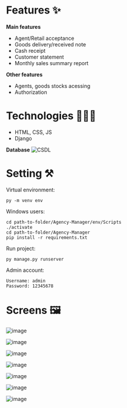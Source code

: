 # Features ✨
**Main features**
- Agent/Retail acceptance
- Goods delivery/received note
- Cash receipt
- Customer statement
- Monthly sales summary report

**Other features**
- Agents, goods stocks acessing
- Authorization

# Technologies 👨🏻‍💻

- HTML, CSS, JS
- Django

**Database**
![CSDL](https://github.com/ThanhLamUit/Milk-store-manager/assets/87577313/f7946ab7-c296-4104-888c-ceff040ec5e9)
# Setting ⚒️

Virtual environment:

```
py -m venv env
```


Windows users: 

```
cd path-to-folder/Agency-Manager/env/Scripts
./activate
cd path-to-folder/Agency-Manager
pip install -r requirements.txt
```

Run project:

```
py manage.py runserver
```

Admin account:

```
Username: admin
Password: 12345678
```

# Screens 🖼️
![image](https://user-images.githubusercontent.com/67829285/209283218-89142eea-61dd-4c52-8f6a-9067742a21a7.png)

![image](https://user-images.githubusercontent.com/67829285/209283270-e7811776-7e68-4851-afe2-613edac220c0.png)

![image](https://user-images.githubusercontent.com/67829285/209283336-da9caebc-c505-4072-b651-49c4bc5ac63e.png)

![image](https://user-images.githubusercontent.com/67829285/209283394-a537c98d-2bf6-4116-bc40-d8af37034118.png)

![image](https://user-images.githubusercontent.com/67829285/209283459-b6943a0a-ba68-4840-9ad3-10044d217050.png)

![image](https://user-images.githubusercontent.com/67829285/209283498-b3f7cb5d-d6e5-487e-b107-87333517faed.png)

![image](https://user-images.githubusercontent.com/67829285/209283577-9e89d18d-da9f-4c9b-82dc-c98202ad6eb5.png)


